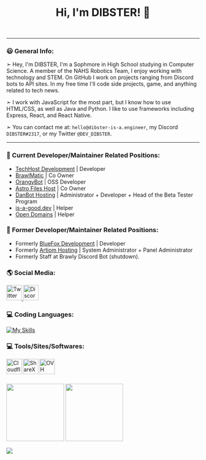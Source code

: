 <h1 align="center"> Hi, I'm DIBSTER! 👋</h1>
<br>

---

### 😃 General Info:

➣ Hey, I'm DIBSTER, I'm a Sophmore in High School studying in Computer Science. A member of the NAHS Robotics Team, I enjoy working with technology and STEM. On GitHub I work on projects ranging from Discord bots to API sites. In my free time I'll code side projects, game, and anything related to tech news.

➣ I work with JavaScript for the most part, but I know how to use HTML/CSS, as well as Java and Python. I like to use frameworks including Express, React, and React Native.

➣ You can contact me at: `hello@dibster-is-a.engineer`, my Discord `DIBSTER#2317`, or my Twitter `@DEV_DIBSTER`.

---

### 💼 Current Developer/Maintainer Related Positions:

- [TechHost Development](https://github.com/TechHost-Development) | Developer
- [BrawlMatic](https://github.com/BrawlMatic) | Co Owner
- [OrangyBot](https://github.com/OrangyBot) | OSS Developer
- [Astro Files Host](https://github.com/Astro-File-Host) | Co Owner
- [DanBot Hosting](https://github.com/DanBot-Hosting) | Administrator + Developer + Head of the Beta Tester Program
- [is-a-good.dev](https://github.com/is-a-good-dev) | Helper
- [Open Domains](https://github.com/open-domains) | Helper

### 💼 Former Developer/Maintainer Related Positions:

- Formerly [BlueFox Development](https://github.com/BlueFox-Development) | Developer
- Formerly [Artiom Hosting](https://artiom.host) | System Administrator + Panel Administrator
- Formerly Staff at Brawly Discord Bot (shutdown).

### 🌎 Social Media:

<a target="_blank" href="https://twitter.com/DEV_DIBSTER">
	<img title="Twitter" alt="Twitter" width="40px" src="https://i.imgur.com/o8oo7J3.png">
</a>

<a target="_blank" href="https://discord.com/users/757296951925538856">
	<img title="Discord" alt="Discord" width="40px" src="https://i.imgur.com/n5C5PKl.png">
</a>

### 💻 Coding Languages:

[![My Skills](https://skillicons.dev/icons?i=js,html,css,java)](https://skillicons.dev)


### 💻 Tools/Sites/Softwares:
<a target="_blank" href="https://cloudflare.com">
	<img align="left" title="Cloudflare" alt="Cloudflare" align="center" width="40px" src="https://cloudflare.com/favicon.ico">
</a>

<a target="_blank" href="https://getsharex.com">
	<img align="left" title="ShareX" alt="ShareX" align="center" width="40px" src="https://getsharex.com/favicon.ico">
</a>

<a target="_blank" href="https://us.ovhcloud.com/">
	<img align="left" title="OVH" alt="OVH" align="center" width="40px" src="https://cdn.iconscout.com/icon/free/png-256/ovh-3629559-3032342.png">
</a>

<br>
<br>
<br>

<!--- ### 💻 Projects: --->

<p float="left">
	<img src="https://github-readme-stats.vercel.app/api/top-langs/?username=DEV-DIBSTER&langs_count=6&theme=tokyonight&layout=compact" height="150">
	<img src="https://github-readme-stats.vercel.app/api?username=DEV-DIBSTER&show_icons=true&theme=tokyonight" height="150">
</p>
<img src="https://github-readme-activity-graph.cyclic.app/graph?username=DEV-DIBSTER&theme=react-dark" align= "center">

